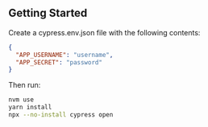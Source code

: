 ## Getting Started

Create a cypress.env.json file with the following contents:

```json
{
  "APP_USERNAME": "username",
  "APP_SECRET": "password"
}
```

Then run:

```sh
nvm use
yarn install
npx --no-install cypress open
```
